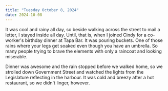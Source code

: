 ```yaml
---
title: "Tuesday October 8, 2024"
date: 2024-10-08
---
```

It was cool and rainy all day, so beside walking across the street to mail a letter, I stayed inside all day.  Until, that is, when I joined Cindy for a co-worker's birthday dinner at Tapa Bar.  It was pouring buckets.  One of those rains where your legs get soaked even though you have an umbrella.  So many people trying to brave the elements with only a raincoat and looking miserable.  

Dinner was awesome and the rain stopped before we walked home, so we strolled down Government Street and watched the lights from the Legislature reflecting in the harbour.  It was cold and breezy after a hot restaurant, so we didn't linger, however.